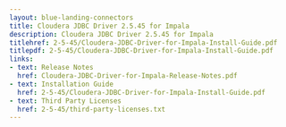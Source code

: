 ```yaml
---
layout: blue-landing-connectors
title: Cloudera JDBC Driver 2.5.45 for Impala
description: Cloudera JDBC Driver 2.5.45 for Impala
titlehref: 2-5-45/Cloudera-JDBC-Driver-for-Impala-Install-Guide.pdf
titlepdf: 2-5-45/Cloudera-JDBC-Driver-for-Impala-Install-Guide.pdf
links:
- text: Release Notes
  href: Cloudera-JDBC-Driver-for-Impala-Release-Notes.pdf
- text: Installation Guide
  href: 2-5-45/Cloudera-JDBC-Driver-for-Impala-Install-Guide.pdf
- text: Third Party Licenses
  href: 2-5-45/third-party-licenses.txt
---
```

